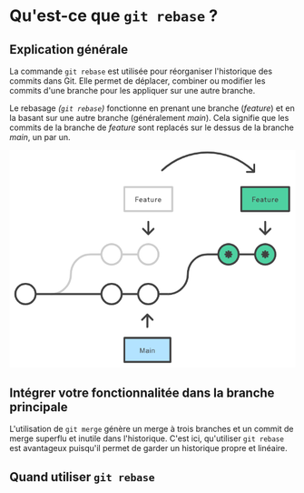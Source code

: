 # Qu'est-ce que `git rebase` ?

## Explication générale

La commande `git rebase` est utilisée pour réorganiser l'historique des commits dans Git. Elle permet de déplacer, combiner ou modifier les commits d'une branche pour les appliquer sur une autre branche.

Le rebasage _(`git rebase`)_ fonctionne en prenant une branche (_feature_) et en la basant sur une autre branche (généralement _main_). Cela signifie que les commits de la branche de _feature_ sont replacés sur le dessus de la branche _main_, un par un.

![Alt text](assets/image-1.png)

## Intégrer votre fonctionnalitée dans la branche principale

L'utilisation de `git merge`  génère un merge à trois branches et un commit de merge superflu et inutile dans l'historique.
C'est ici, qu'utiliser `git rebase` est avantageux puisqu'il permet de garder un historique propre et linéaire.



## Quand utiliser `git rebase`